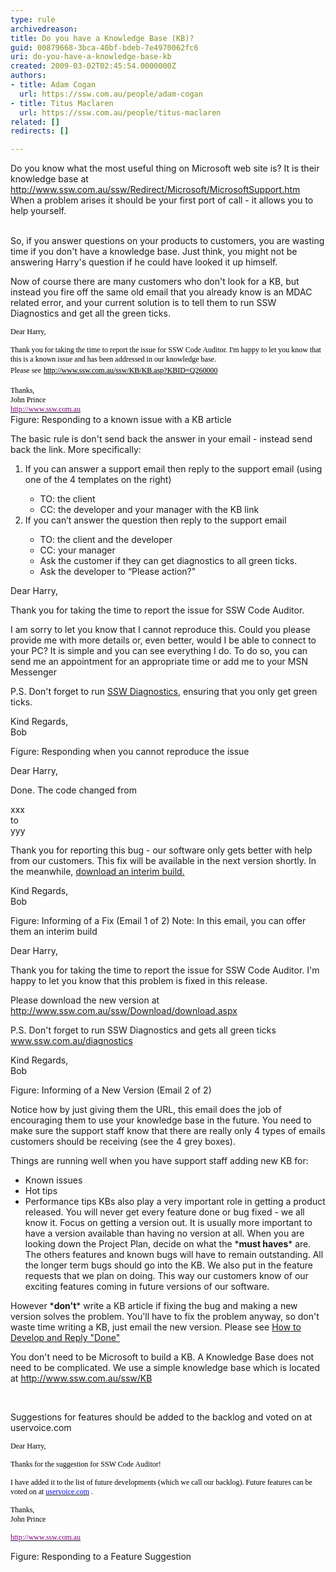 ```yaml
---
type: rule
archivedreason: 
title: Do you have a Knowledge Base (KB)?
guid: 00879668-3bca-40bf-bdeb-7e4970062fc6
uri: do-you-have-a-knowledge-base-kb
created: 2009-03-02T02:45:54.0000000Z
authors:
- title: Adam Cogan
  url: https://ssw.com.au/people/adam-cogan
- title: Titus Maclaren
  url: https://ssw.com.au/people/titus-maclaren
related: []
redirects: []

---
```



Do you know what the most useful thing on Microsoft web site is? It is their knowledge base at <a class="external" href="http&#58;//www.ssw.com.au/ssw/Redirect/Microsoft/MicrosoftSupport.htm" target="_blank">http&#58;//www.ssw.com.au/ssw/Redirect/Microsoft/MicrosoftSupport.htm</a> <img title="You are now leaving SSW" src="/_LAYOUTS/15/Images/SSW/external.gif" alt="" /> When a problem arises&#160;it&#160;should be your&#160;first port of call - it allows&#160;you to help yourself. 
<br><excerpt class='endintro'></excerpt><br>
<p>So, if you answer questions on your products to customers, you are wasting time if you don't have a knowledge base. Just think, you might not be answering Harry's question if he could have looked it up himself. </p>
<p>Now of course there are many customers who don't look for a KB, but instead you fire off the same old email that you already know is an MDAC related error, and your current solution is to tell them to run SSW Diagnostics and get all the green ticks. </p>
<div class="ms-rteCustom-GreyBox"><p><span lang="EN-US" style="color&#58;black;font-family&#58;&quot;verdana&quot;,&quot;sans-serif&quot;;font-size&#58;9pt;">Dear Harry,</span></p>
<div><span lang="EN-US" style="color&#58;black;font-family&#58;&quot;verdana&quot;,&quot;sans-serif&quot;;font-size&#58;9pt;">Thank you for taking the time to report the issue for SSW Code Auditor. I'm happy to let you know that this is a known issue and has been addressed in our knowledge base. </span></div>
<div><span lang="EN-US" style="color&#58;black;font-family&#58;&quot;verdana&quot;,&quot;sans-serif&quot;;font-size&#58;9pt;">Please see</span><span lang="EN-US"> <a href="http&#58;//www.ssw.com.au/ssw/KB/KB.asp?KBID=Q260000"><span style="background&#58;whitesmoke;color&#58;windowtext;font-family&#58;&quot;verdana&quot;,&quot;sans-serif&quot;;font-size&#58;9pt;text-decoration&#58;none;">http&#58;//www.ssw.com.au/ssw/KB/KB.asp?KBID=Q260000</span></a></span></div>
<div><span lang="EN-US"></span>&#160;</div>
<div><span lang="EN-US" style="color&#58;black;font-family&#58;&quot;verdana&quot;,&quot;sans-serif&quot;;font-size&#58;9pt;">Thanks,<br>John Prince<br><a href="http&#58;//www.ssw.com.au/ssw/"><span style="color&#58;purple;"><font face="Tahoma">http&#58;//www.ssw.com.au</font></span></a></span></div></div>
<font class="ms-rteCustom-FigureGood">Figure&#58; Responding to a known issue with a KB article </font><p>The basic rule is don't send back the answer in your email - instead send back the link. More specifically&#58;</p>
<ol><li>If you can answer a support email then reply to the support email (using one of the 4 templates on the right) </li>
<ul><li>TO&#58; the client </li>
<li>CC&#58; the developer and your manager with the KB link </li></ul>
<li>If you can’t answer the question then reply to the support email </li>
<ul><li>TO&#58; the client and the developer </li>
<li>CC&#58; your manager </li>
<li>Ask the customer if they can get diagnostics to all green ticks. </li>
<li>Ask the developer to “Please action?&quot; </li></ul></ol>
<div class="ms-rteCustom-GreyBox"><p>Dear Harry,</p>
<p>Thank you for taking the time to report the issue for SSW Code Auditor.</p>
<p>I am sorry to let you know that I cannot reproduce this. Could you please provide me with&#160;more details or, even better, would I be able to connect to your PC? It is simple and you can see everything I do. To do so, you can send me an appointment for an appropriate time or add me to your MSN Messenger</p>
<p>P.S. Don't forget to run <a href="http&#58;//www.ssw.com.au/diagnostics">SSW Diagnostics</a>, ensuring that you only get green ticks.</p>
<p>Kind Regards, <br>Bob</p></div>
<font class="ms-rteCustom-FigureGood">Figure&#58; Responding when you cannot reproduce the issue </font><div class="ms-rteCustom-GreyBox"><p>Dear Harry,</p>
<p>Done. The code changed from</p>
<p>xxx<br>to<br>yyy</p>
<p>Thank you for reporting this bug - our software only gets better with help from our customers. This fix will be available in the next version shortly. In the meanwhile, <a href="http&#58;//www.ssw.com.au/">download an interim build.</a></p>
<p>Kind Regards,<br>Bob </p></div>
<font class="ms-rteCustom-FigureGood">Figure&#58; Informing of a Fix (Email 1 of 2) Note&#58; In this email, you can offer them an interim build</font> <div class="ms-rteCustom-GreyBox"><p>Dear Harry,</p>
<p>Thank you for taking the time to report the issue for SSW Code Auditor. I'm happy to let you know that this problem is fixed in this release.</p>
<p>Please download the new version at <a href="http&#58;//www.ssw.com.au/ssw/Download/download.aspx">http&#58;//www.ssw.com.au/ssw/Download/download.aspx</a></p>
<p>P.S. Don't forget to run SSW Diagnostics and gets all green ticks <a href="/Standards/Management/RulesToSuccessfulProjects/Pages/www.ssw.com.au/diagnostics">www.ssw.com.au/diagnostics</a></p>
<p>Kind Regards, <br>Bob</p></div>
<font class="ms-rteCustom-FigureGood">Figure&#58; Informing of a New Version (Email 2 of 2)</font> <p>Notice how by just giving them the URL, this email does the job of encouraging them to use your knowledge base in the future. You need to make sure the support staff know that there are really only 4 types of emails customers should be receiving (see the 4 grey boxes). </p>
<p>Things are running well when you have support staff adding new KB for&#58; </p>
<ul><li>Known issues </li>
<li>Hot tips </li>
<li>Performance tips KBs also play a very important role in getting a product released. You will never get every feature done or bug fixed - we all know it. Focus on getting a version out. It is usually more important to have a version available than having no version at all. When you are looking down the Project Plan, decide on what the *<strong>must haves</strong>* are. The others features and known bugs will have to remain outstanding. All the longer term bugs should go into the KB. We also put in the feature requests that we plan on doing. This way our customers know of our exciting features coming in future versions of our software. </li></ul>
<p>However&#160;*<strong>don't</strong>* write a KB article if fixing the bug and making a new version solves the problem. You'll have to fix the problem anyway, so don't waste time writing a KB, just email the new version. Please see <a href="http&#58;//www.ssw.com.au/ssw/extremeemails/default.aspx">How to Develop and Reply &quot;Done&quot;</a></p>
<p>You don't need to be Microsoft to build a KB. A Knowledge Base does not need to be complicated. We use a simple knowledge base which is located at <a href="http&#58;//www.ssw.com.au/ssw/KB">http&#58;//www.ssw.com.au/ssw/KB</a></p>
<p>&#160;</p>
<p>Suggestions for features should be added to the backlog and voted on at uservoice.com</p>
<div class="ssw-rteStyle-GreyBox"><p><a name="_GoBack"></a><span lang="EN-US" style="color&#58;black;font-family&#58;&quot;verdana&quot;,&quot;sans-serif&quot;;font-size&#58;9pt;">Dear Harry,</span></p>
<p><span lang="EN-US" style="color&#58;black;font-family&#58;&quot;verdana&quot;,&quot;sans-serif&quot;;font-size&#58;9pt;"><span lang="EN-US" style="color&#58;black;font-family&#58;&quot;verdana&quot;,&quot;sans-serif&quot;;font-size&#58;9pt;">Thanks for the suggestion for SSW Code Auditor!</span></span></p>
<p><span lang="EN-US" style="color&#58;black;font-family&#58;&quot;verdana&quot;,&quot;sans-serif&quot;;font-size&#58;9pt;">I have added it to the list of future developments (which we call our backlog).</span><span lang="EN-US" style="font-family&#58;&quot;verdana&quot;,&quot;sans-serif&quot;;font-size&#58;9pt;"> <span style="color&#58;black;">Future features can be voted on at <a href="http&#58;//uservoice.com/"><span><font color="#0000ff" face="Tahoma">uservoice.com</font></span></a> <img title="You are now leaving SSW" src="/_LAYOUTS/15/Images/SSW/external.gif" alt="" />.</span></span></p>
<p><span lang="EN-US" style="font-family&#58;&quot;verdana&quot;,&quot;sans-serif&quot;;font-size&#58;9pt;"><span style="color&#58;black;"><span lang="EN-US" style="color&#58;black;font-family&#58;&quot;verdana&quot;,&quot;sans-serif&quot;;font-size&#58;9pt;">Thanks,</span></span></span><span lang="EN-US" style="color&#58;black;font-family&#58;&quot;verdana&quot;,&quot;sans-serif&quot;;font-size&#58;9pt;"><br>John Prince</span></p>
<p><span lang="EN-US" style="color&#58;black;font-family&#58;&quot;verdana&quot;,&quot;sans-serif&quot;;font-size&#58;9pt;"><a href="http&#58;//www.ssw.com.au/ssw/"><span style="color&#58;purple;"><font face="Tahoma">http&#58;//www.ssw.com.au</font></span></a></span></p></div>
<span class="ssw-rteStyle-FigureGood">Figure&#58; Responding to a Feature Suggestion </span>


